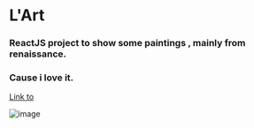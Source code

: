 # L'Art 

### ReactJS project to show some paintings , mainly from renaissance.
### Cause i love it.

[Link to](https://shauandsss.github.io/lart/)

![image](https://user-images.githubusercontent.com/51674001/154858646-b9adb51d-d328-468f-b49c-b9fac0eb5984.png)
